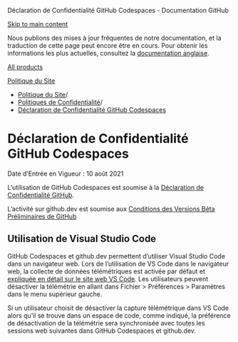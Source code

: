 Déclaration de Confidentialité GitHub Codespaces - Documentation GitHub

[Skip to main content](#main-content)

Nous publions des mises à jour fréquentes de notre documentation, et la traduction de cette page peut encore être en cours. Pour obtenir les informations les plus actuelles, consultez la [documentation anglaise](/en).

[All products](/fr)

[Politique du Site](/fr/site-policy)

* [Politique du Site](/fr/site-policy)/
* [Politiques de Confidentialité](/fr/site-policy/privacy-policies)/
* [Déclaration de Confidentialité GitHub Codespaces](/fr/site-policy/privacy-policies/github-codespaces-privacy-statement)

Déclaration de Confidentialité GitHub Codespaces
==========

Date d’Entrée en Vigueur : 10 août 2021

L’utilisation de GitHub Codespaces est soumise à la [Déclaration de Confidentialité GitHub](/fr/site-policy/privacy-policies/github-privacy-statement).

L’activité sur github.dev est soumise aux [Conditions des Versions Bêta Préliminaires de GitHub](/fr/site-policy/github-terms/github-terms-of-service#j-beta-previews)

[](#utilisation-de-visual-studio-code)Utilisation de Visual Studio Code
----------

GitHub Codespaces et github.dev permettent d’utiliser Visual Studio Code dans un navigateur web. Lors de l’utilisation de VS Code dans le navigateur web, la collecte de données télémétriques est activée par défaut et [expliquée en détail sur le site web VS Code](https://code.visualstudio.com/docs/getstarted/telemetry). Les utilisateurs peuvent désactiver la télémétrie en allant dans Fichier \> Préférences \> Paramètres dans le menu supérieur gauche.

Si un utilisateur choisit de désactiver la capture télémétrique dans VS Code alors qu’il se trouve dans un espace de code, comme indiqué, la préférence de désactivation de la télémétrie sera synchronisée avec toutes les sessions web suivantes dans GitHub Codespaces et github.dev.
